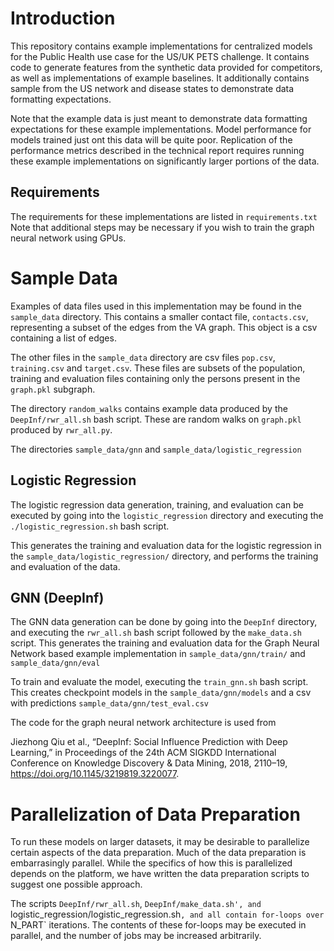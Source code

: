 # Introduction

This repository contains example implementations for centralized models for the
Public Health use case for the US/UK PETS challenge. It contains code to generate
features from the synthetic data provided for competitors, as well as implementations
of example baselines. It additionally contains sample from the US network and
disease states to demonstrate data formatting expectations.

Note that the example data is just meant to demonstrate data formatting expectations
for these example implementations. Model performance for models trained just ont
this data will be quite poor. Replication of the performance metrics described
in the technical report requires running these example implementations on 
significantly larger portions of the data.

## Requirements 

The requirements for these implementations are listed in `requirements.txt`
Note that additional steps may be necessary if you wish to train the graph
neural network using GPUs.

# Sample Data

Examples of data files used in this implementation may be found in the 
`sample_data` directory. This contains a smaller contact file, `contacts.csv`,
representing a subset of the edges from the VA graph. This object is a csv 
containing a list of edges.

The other files in the `sample_data` directory are csv files `pop.csv`,
`training.csv` and `target.csv`. These files are subsets of the population, 
training and evaluation files containing only the persons present in the 
`graph.pkl` subgraph.

The directory `random_walks` contains example data produced by the `DeepInf/rwr_all.sh`
bash script. These are random walks on `graph.pkl` produced by `rwr_all.py`. 

The directories `sample_data/gnn` and `sample_data/logistic_regression`

## Logistic Regression

The logistic regression data generation, training, and evaluation can be executed
by going into the `logistic_regression` directory and executing the 
`./logistic_regression.sh` bash script. 

This generates the training and evaluation data for the logistic regression in
the `sample_data/logistic_regression/` directory, and performs the training and
evaluation of the data.

## GNN (DeepInf)

The GNN data generation can be done by going into the `DeepInf` directory, and
executing the `rwr_all.sh` bash script followed by the `make_data.sh` script. 
This generates the training and evaluation data for the Graph Neural Network 
based example implementation in `sample_data/gnn/train/`
and `sample_data/gnn/eval`

To train and evaluate the model, executing the `train_gnn.sh` bash script.
This creates checkpoint models in the `sample_data/gnn/models` and a csv with
predictions `sample_data/gnn/test_eval.csv`

The code for the graph neural network architecture is used from  

Jiezhong Qiu et al., “DeepInf: Social Influence Prediction with Deep Learning,” in Proceedings of the 24th ACM SIGKDD International Conference on Knowledge Discovery & Data Mining, 2018, 2110–19, https://doi.org/10.1145/3219819.3220077.

# Parallelization of Data Preparation

To run these models on larger datasets, it may be desirable to parallelize certain
aspects of the data preparation. Much of the data preparation is embarrasingly
parallel. While the specifics of how this is parallelized depends on the platform,
we have written the data preparation scripts to suggest one possible approach.

The scripts `DeepInf/rwr_all.sh`, `DeepInf/make_data.sh', and 
`logistic_regression/logistic_regression.sh`, and all contain for-loops over 
`N_PART` iterations. The contents of these for-loops may be executed in parallel, 
and the number of jobs may be increased arbitrarily. 
